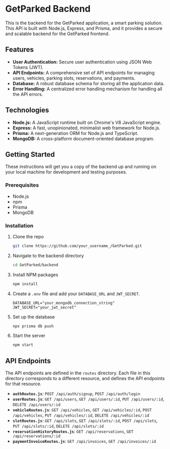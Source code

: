 # GetParked Backend

This is the backend for the GetParked application, a smart parking solution. This API is built with Node.js, Express, and Prisma, and it provides a secure and scalable backend for the GetParked frontend.

## Features

*   **User Authentication:** Secure user authentication using JSON Web Tokens (JWT).
*   **API Endpoints:** A comprehensive set of API endpoints for managing users, vehicles, parking slots, reservations, and payments.
*   **Database:** A robust database schema for storing all the application data.
*   **Error Handling:** A centralized error handling mechanism for handling all the API errors.

## Technologies

*   **Node.js:** A JavaScript runtime built on Chrome's V8 JavaScript engine.
*   **Express:** A fast, unopinionated, minimalist web framework for Node.js.
*   **Prisma:** A next-generation ORM for Node.js and TypeScript.
*   **MongoDB:** A cross-platform document-oriented database program.

## Getting Started

These instructions will get you a copy of the backend up and running on your local machine for development and testing purposes.

### Prerequisites

*   Node.js
*   npm
*   Prisma
*   MongoDB

### Installation

1.  Clone the repo
    ```sh
    git clone https://github.com/your_username_/GetParked.git
    ```
2.  Navigate to the backend directory
    ```sh
    cd GetParked/backend
    ```
3.  Install NPM packages
    ```sh
    npm install
    ```
4.  Create a `.env` file and add your `DATABASE_URL` and `JWT_SECRET`.
    ```
    DATABASE_URL="your_mongodb_connection_string"
    JWT_SECRET="your_jwt_secret"
    ```
5.  Set up the database
    ```sh
    npx prisma db push
    ```
6.  Start the server
    ```sh
    npm start
    ```

## API Endpoints

The API endpoints are defined in the `routes` directory. Each file in this directory corresponds to a different resource, and defines the API endpoints for that resource.

*   **`authRoutes.js`**: `POST /api/auth/signup`, `POST /api/auth/login`
*   **`userRoutes.js`**: `GET /api/users`, `GET /api/users/:id`, `PUT /api/users/:id`, `DELETE /api/users/:id`
*   **`vehicleRoutes.js`**: `GET /api/vehicles`, `GET /api/vehicles/:id`, `POST /api/vehicles`, `PUT /api/vehicles/:id`, `DELETE /api/vehicles/:id`
*   **`slotRoutes.js`**: `GET /api/slots`, `GET /api/slots/:id`, `POST /api/slots`, `PUT /api/slots/:id`, `DELETE /api/slots/:id`
*   **`reservationHistoryRoutes.js`**: `GET /api/reservations`, `GET /api/reservations/:id`
*   **`paymentInvoiceRoutes.js`**: `GET /api/invoices`, `GET /api/invoices/:id`